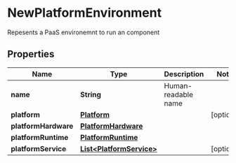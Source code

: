 

# NewPlatformEnvironment

Repesents a PaaS environemnt to run an component 
## Properties

Name | Type | Description | Notes
------------ | ------------- | ------------- | -------------
**name** | **String** | Human-readable name | 
**platform** | [**Platform**](Platform.md) |  |  [optional]
**platformHardware** | [**PlatformHardware**](PlatformHardware.md) |  | 
**platformRuntime** | [**PlatformRuntime**](PlatformRuntime.md) |  | 
**platformService** | [**List&lt;PlatformService&gt;**](PlatformService.md) |  |  [optional]



